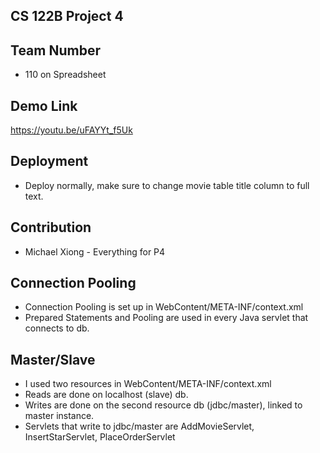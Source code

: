 ## CS 122B Project 4

## Team Number
- 110 on Spreadsheet

## Demo Link
https://youtu.be/uFAYYt_f5Uk

## Deployment
- Deploy normally, make sure to change movie table title column to full text.

## Contribution
- Michael Xiong - Everything for P4

## Connection Pooling
- Connection Pooling is set up in WebContent/META-INF/context.xml
- Prepared Statements and Pooling are used in every Java servlet that connects to db.

## Master/Slave
- I used two resources in WebContent/META-INF/context.xml
- Reads are done on localhost (slave) db.
- Writes are done on the second resource db (jdbc/master), linked to master instance.
- Servlets that write to jdbc/master are AddMovieServlet, InsertStarServlet, PlaceOrderServlet
